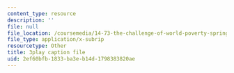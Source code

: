 ```yaml
---
content_type: resource
description: ''
file: null
file_location: /coursemedia/14-73-the-challenge-of-world-poverty-spring-2011/2ef60bfb1833ba3eb14d1798383820ae_xuAD_a1OuNo.srt
file_type: application/x-subrip
resourcetype: Other
title: 3play caption file
uid: 2ef60bfb-1833-ba3e-b14d-1798383820ae
---
```

